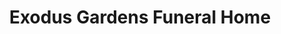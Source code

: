 ---
title: "Exodus Gardens Funeral Home"
url: /buffalo/exodus-gardens-funeral-home/
shop: funeral directors
---